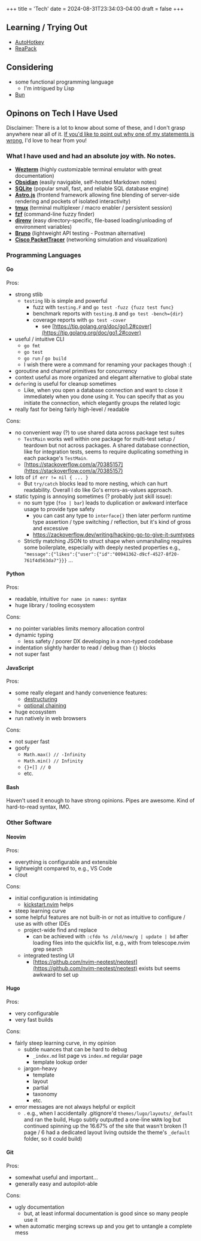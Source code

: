 +++
title = 'Tech'
date = 2024-08-31T23:34:03-04:00
draft = false
+++

## Learning / Trying Out

-   [AutoHotkey](https://www.autohotkey.com/)
-   [ReaPack](https://reapack.com/)

## Considering

-   some functional programming language
    -   I'm intrigued by Lisp
-   [Bun](https://bun.sh/)

## Opinons on Tech I Have Used

Disclaimer: There is a lot to know about some of these, and I don't grasp anywhere near all of it. [If you'd like to point out why one of my statements is wrong](mailto:julianlindsaykaufman@gmail.com), I'd love to hear from you!

### What I have used and had an absolute joy with. No notes.

-   [**Wezterm**](https://wezterm.org/) (highly customizable terminal emulator with great documentation)
-   [**Obsidian**](https://obsidian.md/) (easily navigable, self-hosted Markdown notes)
-   [**SQLite**](https://sqlite.org/) (popular small, fast, and reliable SQL database engine)
-   [**Astro.js**](https://astro.build/) (frontend framework allowing fine blending of server-side rendering and pockets of isolated interactivity)
-   [**tmux**](https://github.com/tmux/tmux/wiki) (terminal multiplexer / macro enabler / persistent session)
-   [**fzf**](https://junegunn.github.io/fzf/) (command-line fuzzy finder)
-   [**direnv**](https://direnv.net/) (easy directory-specific, file-based loading/unloading of environment variables)
-   [**Bruno**](https://github.com/usebruno/bruno) (lightweight API testing - Postman alternative)
-   [**Cisco PacketTracer**](https://en.wikipedia.org/wiki/Packet_Tracer) (networking simulation and visualization)

### Programming Languages

#### Go

Pros:

-   strong stlib
    -   `testing` lib is simple and powerful
        -   fuzz with `testing.F` and `go test -fuzz {fuzz test func}`
        -   benchmark reports with `testing.B` and `go test -bench={dir}`
        -   coverage reports with `go test -cover`
            -   see [https://tip.golang.org/doc/go1.2#cover](https://tip.golang.org/doc/go1.2#cover)
-   useful / intuitive CLI
    -   `go fmt`
    -   `go test`
    -   `go run` / `go build`
    -   I wish there were a command for renaming your packages though :(
-   goroutine and channel primitives for concurrency
-   context useful as more organized and elegant alternative to global state
-   `defer`ing is useful for cleanup sometimes
    -   Like, when you open a database connection and want to close it immediately when you done using it. You can specify that as you initiate the connection, which elegantly groups the related logic
-   really fast for being fairly high-level / readable

Cons:

-   no convenient way (?) to use shared data across package test suites
    -   `TestMain` works well within one package for multi-test setup / teardown but not across packages. A shared database connection, like for integration tests, seems to require duplicating something in each package's `TestMain`.
    -   [https://stackoverflow.com/a/70385157](https://stackoverflow.com/a/70385157)
-   lots of `if err != nil { ... }`
    -   But `try/catch` blocks lead to more nesting, which can hurt readability. Overall I do like Go's errors-as-values approach.
-   static typing is annoying sometimes (? probably just skill issue):
    -   no sum type (`foo | bar`) leads to duplication or awkward interface usage to provide type safety
        -   you can cast any type to `interface{}` then later perform runtime type assertion / type switching / reflection, but it's kind of gross and excessive
        -   https://zackoverflow.dev/writing/hacking-go-to-give-it-sumtypes
    -   Strictly matching JSON to struct shape when unmarshaling requires some boilerplate, especially with deeply nested properties e.g., `"message":{"likes":{"user":{"id":"00941362-d9cf-4527-8f20-761f4d563da7"}}}` ...

#### Python

Pros:

-   readable, intuitive `for name in names:` syntax
-   huge library / tooling ecosystem

Cons:

-   no pointer variables limits memory allocation control
-   dynamic typing
    -   less safety / poorer DX developing in a non-typed codebase
-   indentation slightly harder to read / debug than `{}` blocks
-   not super fast

#### JavaScript

Pros:

-   some really elegant and handy convenience features:
    -   [destructuring](https://javascript.info/destructuring-assignment)
    -   [optional chaining](https://github.com/tc39/proposal-optional-chaining)
-   huge ecosystem
-   run natively in web browsers

Cons:

-   not super fast
-   goofy
    -   `Math.max() // -Infinity`
    -   `Math.min() // Infinity`
    -   `{}+[] // 0`
    -   etc.

#### Bash

Haven't used it enough to have strong opinions. Pipes are awesome. Kind of hard-to-read syntax, IMO.

### Other Software

#### Neovim

Pros:

-   everything is configurable and extensible
-   lightweight compared to, e.g., VS Code
-   clout

Cons:

-   initial configuration is intimidating
    -   [kickstart.nvim](https://github.com/nvim-lua/kickstart.nvim) helps
-   steep learning curve
-   some helpful features are not built-in or not as intuitive to configure / use as with other IDEs
    -   project-wide find and replace
        -   can be achieved with `:cfdo %s /old/new/g | update | bd` after loading files into the quickfix list, e.g., with <c-Q> from telescope.nvim grep search
    -   integrated testing UI
        -   [https://github.com/nvim-neotest/neotest](https://github.com/nvim-neotest/neotest) exists but seems awkward to set up

#### Hugo

Pros:

-   very configurable
-   very fast builds

Cons:

-   fairly steep learning curve, in my opinion
    -   subtle nuances that can be hard to debug
        -   `_index.md` list page vs `index.md` regular page
        -   template lookup order
    -   jargon-heavy
        -   template
        -   layout
        -   partial
        -   taxonomy
        -   etc.
-   error messages are not always helpful or explicit
    -   . e.g., when I accidentally .gitignore'd `themes/lugo/layouts/_default` and ran the build, Hugo subtly outputted a one-line `WARN` log but continued spinning up the 16.67% of the site that wasn't broken (1 page / 6 had a dedicated layout living outside the theme's `_default` folder, so it could build)

#### Git

Pros:

-   somewhat useful and important...
-   generally easy and autopilot-able

Cons:

-   ugly documentation
    -   but, at least informal documentation is good since so many people use it
-   when automatic merging screws up and you get to untangle a complete mess
